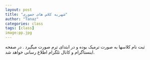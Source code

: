 ```yaml
---
layout: post
title: "شهریه کلاس های حضوری"
author: "Tanaz"
categories: class
tags: [class]
image:pp.jpg
---
```

ثبت نام کلاسها به صورت ترمیک بوده و در ابتدای ترم صورت میگیرد . در صفحه اینستاگرام و کانال تلگرام اطلاع رسانی خواهد شد.
